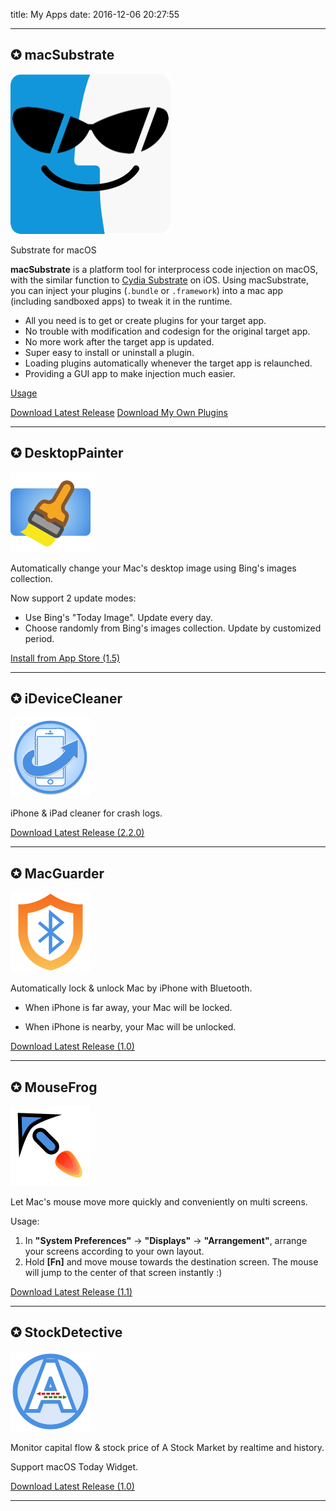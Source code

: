 title: My Apps
date: 2016-12-06 20:27:55

-----

## ✪ macSubstrate

![macSubstrate](/apps/macSubstrate.png)

Substrate for macOS

**macSubstrate** is a platform tool for interprocess code injection on macOS, with the similar function to [Cydia Substrate](http://www.cydiasubstrate.com/) on iOS. Using macSubstrate, you can inject your plugins (`.bundle` or `.framework`) into a mac app (including sandboxed apps) to tweak it in the runtime.

* All you need is to get or create plugins for your target app.
* No trouble with modification and codesign for the original target app.
* No more work after the target app is updated.
* Super easy to install or uninstall a plugin.
* Loading plugins automatically whenever the target app is relaunched.
* Providing a GUI app to make injection much easier.

[Usage](https://github.com/wzqcongcong/macSubstrate/blob/master/README.md)

[Download Latest Release](https://github.com/wzqcongcong/macSubstrate/releases/latest)
[Download My Own Plugins](https://github.com/wzqcongcong/macSubstrate/tree/master/Plugins)

-----

## ✪ DesktopPainter

![DesktopPainter](/apps/DesktopPainter.png)

Automatically change your Mac's desktop image using Bing's images collection.

Now support 2 update modes:

* Use Bing's "Today Image". Update every day.
* Choose randomly from Bing's images collection. Update by customized period.

[Install from App Store (1.5)](https://itunes.apple.com/app/desktoppainter-automatically-update-wallpapers/id1217834278?l=zh&ls=1&mt=12)

-----

## ✪ iDeviceCleaner

![iDeviceCleaner](/apps/iDeviceCleaner.png)

iPhone & iPad cleaner for crash logs.

[Download Latest Release (2.2.0)](https://github.com/wzqcongcong/MyMobileCleaner/releases/download/2.2.0/iDeviceCleaner.app.zip)

-----

## ✪ MacGuarder

![MacGuarder](/apps/MacGuarder.png)

Automatically lock & unlock Mac by iPhone with Bluetooth.

* When iPhone is far away, your Mac will be locked.

* When iPhone is nearby, your Mac will be unlocked.

[Download Latest Release (1.0)](https://github.com/wzqcongcong/MacGuarder/releases/download/1.0/MacGuarder.app.zip)

-----

## ✪ MouseFrog

![MouseFrog](/apps/MouseFrog.png)

Let Mac's mouse move more quickly and conveniently on multi screens.

Usage:

1. In **"System Preferences"** -> **"Displays"** -> **"Arrangement"**, arrange your screens according to your own layout.
2. Hold **[Fn]** and move mouse towards the destination screen. The mouse will jump to the center of that screen instantly :)

[Download Latest Release (1.1)](https://github.com/wzqcongcong/MouseFrog/releases/download/1.1/MouseFrog.app.zip)

-----

## ✪ StockDetective

![StockDetective](/apps/StockDetective.png)

Monitor capital flow & stock price of A Stock Market by realtime and history.

Support macOS Today Widget.

[Download Latest Release (1.0)](https://github.com/wzqcongcong/StockDetective/releases/download/1.0/StockDetective.app.zip)

-----
